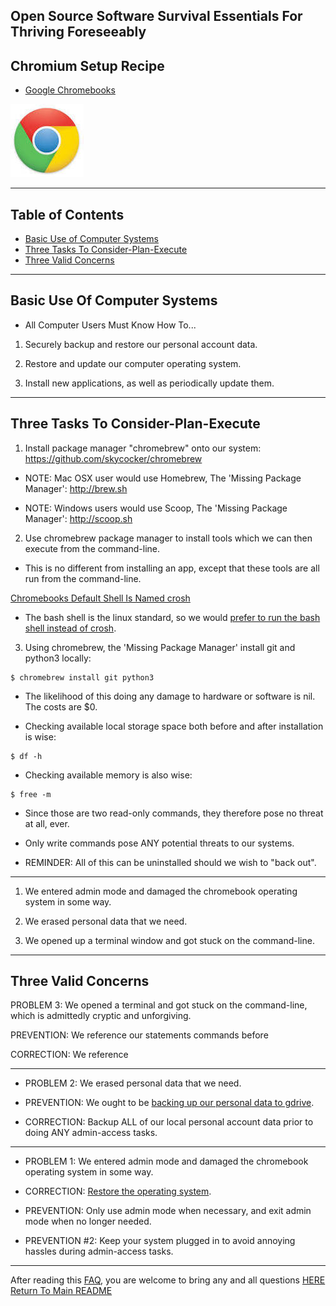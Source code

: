 ## Open Source Software Survival Essentials For Thriving Foreseeably

## Chromium Setup Recipe

- [Google Chromebooks](https://www.chromium.org/chromium-os)  

![google logo](../images/google-logo.jpeg)

---

## Table of Contents

- [Basic Use of Computer Systems](#basic-use-of-computer-systems)
- [Three Tasks To Consider-Plan-Execute](#three-tasks-to-consider-plan-execute)
- [Three Valid Concerns](#three-valid-concerns)

---

##  Basic Use Of Computer Systems

- All Computer Users Must Know How To...

1. Securely backup and restore our personal account data.

2. Restore and update our computer operating system.

3. Install new applications, as well as periodically update them.

---

## Three Tasks To Consider-Plan-Execute

1. Install package manager "chromebrew" onto our system: https://github.com/skycocker/chromebrew

- NOTE: Mac OSX user would use Homebrew, The 'Missing Package Manager':  http://brew.sh

- NOTE: Windows users would use Scoop, The 'Missing Package Manager':  http://scoop.sh


2. Use chromebrew package manager to install tools which we can then execute from the command-line.

- This is no different from installing an app, except that these tools are all run from the command-line.

[Chromebooks Default Shell Is Named crosh](https://www.howtogeek.com/170648/10-commands-included-in-chrome-oss-hidden-crosh-shell/)

- The bash shell is the linux standard, so we would [prefer to run the bash shell instead of crosh](http://chromeos-cr48.blogspot.com/2010/12/make-ctrlaltt-go-straight-to-bash.html).

3. Using chromebrew, the 'Missing Package Manager' install git and python3 locally:
```
$ chromebrew install git python3
```

- The likelihood of this doing any damage to hardware or software is nil.  The costs are $0.

- Checking available local storage space both before and after installation is wise:
```
$ df -h
```

- Checking available memory is also wise:
```
$ free -m
```

* Since those are two read-only commands, they therefore pose no threat at all, ever.

* Only write commands pose ANY potential threats to our systems.

- REMINDER: All of this can be uninstalled should we wish to "back out".

---

1. We entered admin mode and damaged the chromebook operating system in some way.

2. We erased personal data that we need.

3. We opened up a terminal window and got stuck on the command-line.

---

## Three Valid Concerns

PROBLEM 3: We opened a terminal and got stuck on the command-line, which is admittedly cryptic and unforgiving.

PREVENTION: We reference our statements commands before 

CORRECTION: We reference 

---

- PROBLEM 2: We erased personal data that we need.

- PREVENTION: We ought to be [backing up our personal data to gdrive](https://www.laptopmag.com/articles/get-100gb-free-google-drive-space-chromebook).

- CORRECTION: Backup ALL of our local personal account data prior to doing ANY admin-access tasks.

---

- PROBLEM 1: We entered admin mode and damaged the chromebook operating system in some way.

- CORRECTION:  [Restore the operating system](https://support.google.com/chromebook/answer/1080595?hl=en&ref_topic=3418733).  

- PREVENTION:  Only use admin mode when necessary, and exit admin mode when no longer needed. 

- PREVENTION #2:  Keep your system plugged in to avoid annoying hassles during admin-access tasks.

---

After reading this [FAQ](pages/faq.md), you are welcome to bring any and all questions [HERE](https://www.facebook.com/groups/BigDataProcessing)  
[Return To Main README](../README.md)